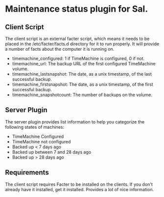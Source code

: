 # Maintenance status plugin for Sal.

## Client Script

The client script is an external facter script, which means it needs to
be placed in the /etc/facter/facts.d directory for it to run properly. It
will provide a number of facts about the computer it is running on.

* timemachine_configured: 1 if TimeMachine is configured, 0 if not.
* timemachine_url: The backup URL of the first configured TimeMachine volume.
* timemachine_lastsnapshot: The date, as a unix timestamp, of the last successful backup.
* timemachine_firstsnapshot: The date, as a unix timestamp, of the first successful backup.
* timemachine_snapshotcount: The number of backups on the volume.

## Server Plugin

The server plugin provides list information to help you categorize the
following states of machines:

* TimeMachine Configured
* TimeMachine not configured
* Backed up < 7 days ago
* Backed up between 7 and 28 days ago
* Backed up > 28 days ago

## Requirements

The client script requires Facter to be installed on the clients. If you
don't already have it installed, get it installed. Provides a lot of nice
information.
